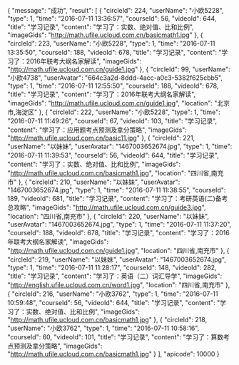 {
    "message": "成功",
    "result": [
        {
            "circleId": 224,
            "userName": "小欧5228",
            "type": 1,
            "time": "2016-07-11 13:36:57",
            "courseId": 56,
            "videoId": 644,
            "title": "学习记录",
            "content": "学习了：实数、绝对值、比和比例",
            "imageGids": "http://math.ufile.ucloud.com.cn/basicmath1.jpg"
        },
        {
            "circleId": 223,
            "userName": "小欧5228",
            "type": 1,
            "time": "2016-07-11 13:35:50",
            "courseId": 188,
            "videoId": 678,
            "title": "学习记录",
            "content": "学习了：2016年联考大纲名家解读",
            "imageGids": "http://math.ufile.ucloud.com.cn/guide1.jpg"
        },
        {
            "circleId": 99,
            "userName": "小欧4738",
            "userAvatar": "664c3a2d-8ddd-4acc-a0c3-5382f625cbb5",
            "type": 1,
            "time": "2016-07-11 12:55:50",
            "courseId": 188,
            "videoId": 678,
            "title": "学习记录",
            "content": "学习了：2016年联考大纲名家解读",
            "imageGids": "http://math.ufile.ucloud.com.cn/guide1.jpg",
            "location": "北京市,海淀区"
        },
        {
            "circleId": 222,
            "userName": "小欧5228",
            "type": 1,
            "time": "2016-07-11 11:49:26",
            "courseId": 67,
            "videoId": 103,
            "title": "学习记录",
            "content": "学习了：应用题考点预测及拿分策略",
            "imageGids": "http://math.ufile.ucloud.com.cn/basic11.jpg"
        },
        {
            "circleId": 221,
            "userName": "以妹妹",
            "userAvatar": "1467003652674.jpg",
            "type": 1,
            "time": "2016-07-11 11:39:53",
            "courseId": 56,
            "videoId": 644,
            "title": "学习记录",
            "content": "学习了：实数、绝对值、比和比例",
            "imageGids": "http://math.ufile.ucloud.com.cn/basicmath1.jpg",
            "location": "四川省,南充市"
        },
        {
            "circleId": 210,
            "userName": "以妹妹",
            "userAvatar": "1467003652674.jpg",
            "type": 1,
            "time": "2016-07-11 11:38:55",
            "courseId": 189,
            "videoId": 681,
            "title": "学习记录",
            "content": "学习了：考研英语(二)备考总攻略",
            "imageGids": "http://math.ufile.ucloud.com.cn/guide3.jpg",
            "location": "四川省,南充市"
        },
        {
            "circleId": 220,
            "userName": "以妹妹",
            "userAvatar": "1467003652674.jpg",
            "type": 1,
            "time": "2016-07-11 11:37:20",
            "courseId": 188,
            "videoId": 678,
            "title": "学习记录",
            "content": "学习了：2016年联考大纲名家解读",
            "imageGids": "http://math.ufile.ucloud.com.cn/guide1.jpg",
            "location": "四川省,南充市"
        },
        {
            "circleId": 219,
            "userName": "以妹妹",
            "userAvatar": "1467003652674.jpg",
            "type": 1,
            "time": "2016-07-11 11:28:17",
            "courseId": 148,
            "videoId": 282,
            "title": "学习记录",
            "content": "学习了：英语（二）词汇导学",
            "imageGids": "http://english.ufile.ucloud.com.cn/word1.jpg",
            "location": "四川省,南充市"
        },
        {
            "circleId": 216,
            "userName": "小欧3762",
            "type": 1,
            "time": "2016-07-11 10:59:48",
            "courseId": 56,
            "videoId": 644,
            "title": "学习记录",
            "content": "学习了：实数、绝对值、比和比例",
            "imageGids": "http://math.ufile.ucloud.com.cn/basicmath1.jpg"
        },
        {
            "circleId": 218,
            "userName": "小欧3762",
            "type": 1,
            "time": "2016-07-11 10:58:16",
            "courseId": 60,
            "videoId": 101,
            "title": "学习记录",
            "content": "学习了：算数考点预测及拿分策略",
            "imageGids": "http://math.ufile.ucloud.com.cn/basicmath1.jpg"
        }
    ],
    "apicode": 10000
}

